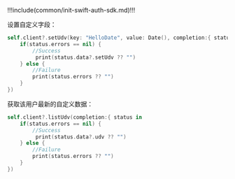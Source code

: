 !!!include(common/init-swift-auth-sdk.md)!!!

设置自定义字段：

```swift
self.client?.setUdv(key: "HelloDate", value: Date(), completion:{ status in
    if(status.errors == nil) {
        //Success
         print(status.data?.setUdv ?? "")
    } else {
        //Failure
        print(status.errors ?? "")
    }
})
```

获取该用户最新的自定义数据：

```swift
self.client?.listUdv(completion:{ status in
    if(status.errors == nil) {
        //Success
         print(status.data?.udv ?? "")
    } else {
        //Failure
        print(status.errors ?? "")
    }
})
```
